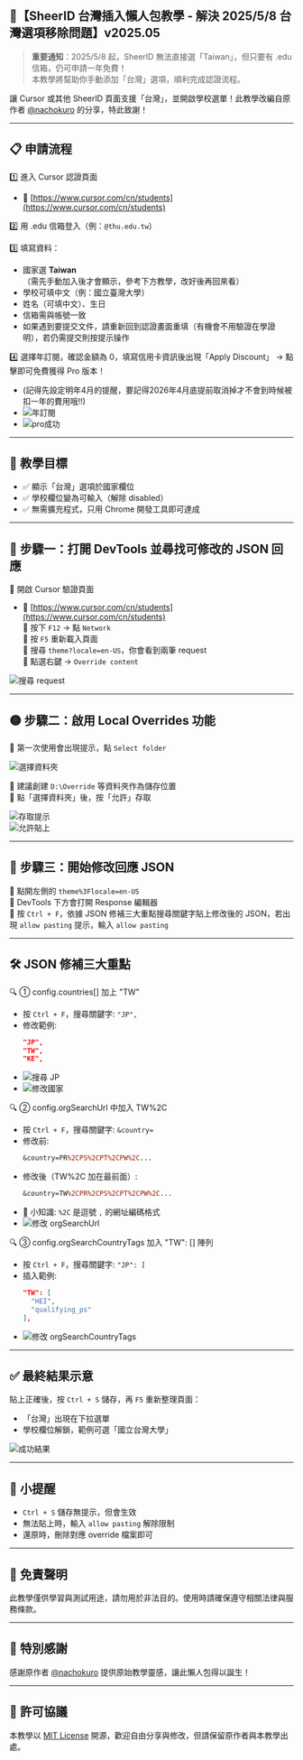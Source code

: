 ## 🐳【SheerID 台灣插入懶人包教學 - 解決 2025/5/8 台灣選項移除問題】v2025.05

> **重要通知**：2025/5/8 起，SheerID 無法直接選「Taiwan」，但只要有 .edu 信箱，仍可申請一年免費！  
> 本教學將幫助你手動添加「台灣」選項，順利完成認證流程。

讓 Cursor 或其他 SheerID 頁面支援「台灣」，並開啟學校選單！此教學改編自原作者 [@nachokuro](https://www.threads.com/@nachokuro/post/DJYS_BGyoTO?xmt=AQF0iT5FX2nWXu9Ke18fXYs1b5RNnyvtjXmxtKv34Yd9hw) 的分享，特此致謝！

---

## 📋 申請流程

1️⃣ 進入 Cursor 認證頁面  
   - 🔗 [https://www.cursor.com/cn/students](https://www.cursor.com/cn/students)

2️⃣ 用 .edu 信箱登入（例：`@thu.edu.tw`）

3️⃣ 填寫資料：  
   - 國家選 **Taiwan**（需先手動加入後才會顯示，參考下方教學，改好後再回來看）  
   - 學校可填中文（例：國立臺灣大學）  
   - 姓名（可填中文）、生日  
   - 信箱需與帳號一致  
   - 如果遇到要提交文件，請重新回到認證畫面重填（有機會不用驗證在學證明），若仍需提交則按提示操作

4️⃣ 選擇年訂閱，確認金額為 0，填寫信用卡資訊後出現「Apply Discount」 → 點擊即可免費獲得 Pro 版本！
   - (記得先設定明年4月的提醒，要記得2026年4月底提前取消掉才不會到時候被扣一年的費用哦!!)
   - ![年訂閱](cursor_img/1.jpg)
   - ![pro成功](cursor_img/2.jpg)
---

## 🎯 教學目標

- ✅ 顯示「台灣」選項於國家欄位
- ✅ 學校欄位變為可輸入（解除 disabled）
- ✅ 無需擴充程式，只用 Chrome 開發工具即可達成

---

## 📘 步驟一：打開 DevTools 並尋找可修改的 JSON 回應

🔹 開啟 Cursor 驗證頁面  
   - 🔗 [https://www.cursor.com/cn/students](https://www.cursor.com/cn/students)  
🔹 按下 `F12` → 點 `Network`  
🔹 按 `F5` 重新載入頁面  
🔹 搜尋 `theme?locale=en-US`，你會看到兩筆 request  
🔹 點選右鍵 → `Override content`  

![搜尋 request](cursor_img/1.png)

---

## 🟡 步驟二：啟用 Local Overrides 功能

🔹 第一次使用會出現提示，點 `Select folder`  

![選擇資料夾](cursor_img/2.png)

🔹 建議創建 `D:\Override` 等資料夾作為儲存位置  
🔹 點「選擇資料夾」後，按「允許」存取  

![存取提示](cursor_img/3.png)  
![允許貼上](cursor_img/4.png)

---

## 🧩 步驟三：開始修改回應 JSON

🔹 點開左側的 `theme%3Flocale=en-US`  
🔹 DevTools 下方會打開 Response 編輯器  
🔹 按 `Ctrl + F`，依據 JSON 修補三大重點搜尋關鍵字貼上修改後的 JSON，若出現 `allow pasting` 提示，輸入 `allow pasting`

---

## 🛠 JSON 修補三大重點

🔍 ① config.countries[] 加上 "TW"  
   - 按 `Ctrl + F`，搜尋關鍵字: `"JP",`  
   - 修改範例:  
     ```json
     "JP",
     "TW",
     "KE",
     ```
   - ![搜尋 JP](cursor_img/5.png)  
   - ![修改國家](cursor_img/6.png)

🔍 ② config.orgSearchUrl 中加入 TW%2C  
   - 按 `Ctrl + F`，搜尋關鍵字: `&country=`  
   - 修改前:  
     ```perl
     &country=PR%2CPS%2CPT%2CPW%2C...
     ```
   - 修改後（TW%2C 加在最前面）:  
     ```perl
     &country=TW%2CPR%2CPS%2CPT%2CPW%2C...
     ```
   - 📘 小知識: `%2C` 是逗號 `,` 的網址編碼格式  
   - ![修改 orgSearchUrl](cursor_img/7.png)

🔍 ③ config.orgSearchCountryTags 加入 "TW": [] 陣列  
   - 按 `Ctrl + F`，搜尋關鍵字: `"JP": [`  
   - 插入範例:  
     ```json
     "TW": [
       "HEI",
       "qualifying_ps"
     ],
     ```
   - ![修改 orgSearchCountryTags](cursor_img/8.png)

---

## ✅ 最終結果示意

貼上正確後，按 `Ctrl + S` 儲存，再 `F5` 重新整理頁面：  
- 「台灣」出現在下拉選單  
- 學校欄位解鎖，範例可選「國立台灣大學」  

![成功結果](cursor_img/9.png)

---

## 🧠 小提醒

- `Ctrl + S` 儲存無提示，但會生效  
- 無法貼上時，輸入 `allow pasting` 解除限制  
- 還原時，刪除對應 override 檔案即可

---

## 📝 免責聲明

此教學僅供學習與測試用途，請勿用於非法目的。使用時請確保遵守相關法律與服務條款。

---

## 🙏 特別感謝

感謝原作者 [@nachokuro](https://www.threads.com/@nachokuro/post/DJYS_BGyoTO?xmt=AQF0iT5FX2nWXu9Ke18fXYs1b5RNnyvtjXmxtKv34Yd9hw) 提供原始教學靈感，讓此懶人包得以誕生！

---

## 📄 許可協議

本教學以 [MIT License](https://opensource.org/licenses/MIT) 開源，歡迎自由分享與修改，但請保留原作者與本教學出處。
